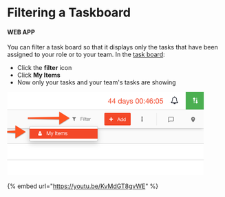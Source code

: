 # Filtering a Taskboard

#### WEB APP

You can filter a task board so that it displays only the tasks that have been assigned to your role or to your team. In the [task board](./):

* Click the **filter** icon
* Click **My Items**
* Now only your tasks and your team's tasks are showing 

![](../../.gitbook/assets/filtering-a-taskboard.png)

{% embed url="https://youtu.be/KvMdGT8gvWE" %}



